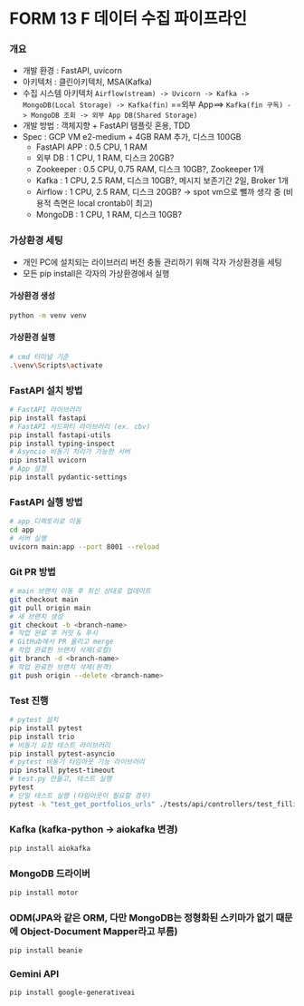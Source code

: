# FORM 13 F 데이터 수집 파이프라인

### 개요
- 개발 환경 : FastAPI, uvicorn
- 아키텍처 : 클린아키텍처, MSA(Kafka)
- 수집 시스템 아키텍처 ```Airflow(stream) -> Uvicorn -> Kafka -> MongoDB(Local Storage) -> Kafka(fin)``` ==외부 App==> ```Kafka(fin 구독) -> MongoDB 조회 -> 외부 App DB(Shared Storage)```
- 개발 방법 : 객체지향 + FastAPI 탬플릿 혼용, TDD
- Spec : GCP VM e2-medium + 4GB RAM 추가, 디스크 100GB
    - FastAPI APP : 0.5 CPU, 1 RAM
    - 외부 DB : 1 CPU, 1 RAM, 디스크 20GB?
    - Zookeeper : 0.5 CPU, 0.75 RAM, 디스크 10GB?, Zookeeper 1개
    - Kafka : 1 CPU, 2.5 RAM, 디스크 10GB?, 메시지 보존기간 2일, Broker 1개
    - Airflow : 1 CPU, 2.5 RAM, 디스크 20GB? -> spot vm으로 뺄까 생각 중 (비용적 측면은 local crontab이 최고)
    - MongoDB : 1 CPU, 1 RAM, 디스크 10GB?

### 가상환경 세팅
- 개인 PC에 설치되는 라이브러리 버전 충돌 관리하기 위해 각자 가상환경을 세팅
- 모든 pip install은 각자의 가상환경에서 실행
#### 가상환경 생성
```bash
python -m venv venv
```
#### 가상환경 실행
```bash
# cmd 터미널 기준
.\venv\Scripts\activate
```

### FastAPI 설치 방법
```bash
# FastAPI 라이브러리 
pip install fastapi
# FastAPI 서드파티 라이브러리 (ex. cbv)
pip install fastapi-utils
pip install typing-inspect
# Asyncio 비동기 처리가 가능한 서버
pip install uvicorn
# App 설정
pip install pydantic-settings
```

### FastAPI 실행 방법
```bash
# app 디렉토리로 이동
cd app
# 서버 실행
uvicorn main:app --port 8001 --reload
```

### Git PR 방법
```bash
# main 브랜치 이동 후 최신 상태로 업데이트
git checkout main
git pull origin main
# 새 브랜치 생성
git checkout -b <branch-name>
# 작업 완료 후 커밋 & 푸시
# GitHub에서 PR 올리고 merge
# 작업 완료한 브랜치 삭제(로컬)
git branch -d <branch-name>
# 작업 완료한 브랜치 삭제(원격)
git push origin --delete <branch-name>
```

### Test 진행
```bash
# pytest 설치
pip install pytest
pip install trio
# 비동기 요청 테스트 라이브러리
pip install pytest-asyncio
# pytest 비동기 타임아웃 기능 라이브러리
pip install pytest-timeout
# test.py 만들고, 테스트 실행
pytest
# 단일 테스트 실행 (타임아웃이 필요할 경우)
pytest -k "test_get_portfolios_urls" ./tests/api/controllers/test_fillings_controller.py (--timeout=5)
```

### Kafka (kafka-python -> aiokafka 변경)
```bash
pip install aiokafka
```

### MongoDB 드라이버
```bash
pip install motor
```

### ODM(JPA와 같은 ORM, 다만 MongoDB는 정형화된 스키마가 없기 때문에 Object-Document Mapper라고 부름)
```bash
pip install beanie
```

### Gemini API
```bash
pip install google-generativeai
```